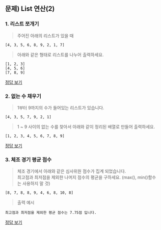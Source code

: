 ## 문제) List 연산(2)

### 1. 리스트 쪼개기
> 주어진 아래의 리스트가 있을 때
```
[4, 3, 5, 6, 8, 9, 2, 1, 7]
```
> 아래와 같은 형태로 리스트를 나누어 출력하세요.
```
[1, 2, 3]
[4, 5, 6]
[7, 8, 9]
```

[정답 보기](quiz03_1.py)

### 2. 없는 수 채우기
> 1부터 9까지의 수가 들어있는 리스트가 있습니다.
```
[4, 3, 5, 7, 9, 2, 1]
```
> 1 ~ 9 사이의 없는 수를 찾아서 아래와 같이 정리된 배열로 만들어 출력하세요.
```
[1, 2, 3, 4, 5, 6, 7, 8, 9]
```

[정답 보기](quiz03_2.py)

### 3. 체조 경기 평균 점수
> 체조 경기에서 아래와 같은 심사위원 점수가 집계 되었습니다.  
> 최고점과 최저점을 제외한 나머지 점수의 평균을 구하세요. 
> (max(), min()함수는 사용하지 말 것)
```
[8, 7, 8, 8, 9, 4, 6, 8, 10, 8]
```
> 출력 예시
```
최고점과 최저점을 제외한 평균 점수는 7.75점 입니다.
```

[정답 보기](quiz03_3.py)
